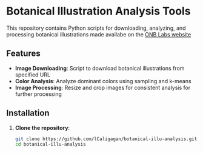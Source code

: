 # Botanical Illustration Analysis Tools

This repository contains Python scripts for downloading, analyzing, and processing botanical illustrations made availabe on the [ONB Labs website](https://labs.onb.ac.at/en/datasets/botanical-illustrations/)

## Features

- **Image Downloading**: Script to download botanical illustrations from specified URL
- **Color Analysis**: Analyze dominant colors using sampling and k-means
- **Image Processing**: Resize and crop images for consistent analysis for further processing

## Installation

1. **Clone the repository**:
   ```bash
   git clone https://github.com/lCaligagan/botanical-illu-analysis.git
   cd botanical-illu-analysis
